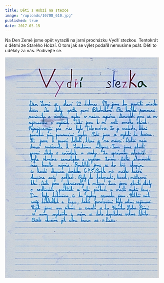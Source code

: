 ```yaml
---
title: Děti z Hobzí na stezce
image: "/uploads/10708_610.jpg"
published: true
date: 2017-05-15
---
```

Na Den Země jsme opět vyrazili na jarní procházku Vydří stezkou.
Tentokrát s dětmi ze Starého Hobzí. O tom jak se výlet podařil nemusíme
psát. Děti to udělaly za nás. Podívejte se.

![](/uploads/Scan_20170513_080801_610.jpg)

